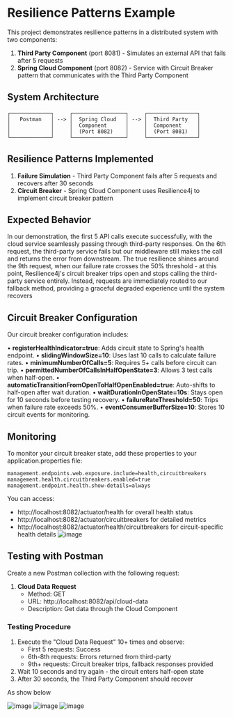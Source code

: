 # Resilience Patterns Example

This project demonstrates resilience patterns in a distributed system with two components:

1. **Third Party Component** (port 8081) - Simulates an external API that fails after 5 requests
2. **Spring Cloud Component** (port 8082) - Service with Circuit Breaker pattern that communicates with the Third Party Component

## System Architecture

```
┌─────────────┐     ┌─────────────────┐     ┌────────────────┐
│   Postman   │ --> │  Spring Cloud   │ --> │  Third Party   │
│             │     │  Component      │     │  Component     │
│             │     │  (Port 8082)    │     │  (Port 8081)   │
└─────────────┘     └─────────────────┘     └────────────────┘
```

## Resilience Patterns Implemented

1. **Failure Simulation** - Third Party Component fails after 5 requests and recovers after 30 seconds
2. **Circuit Breaker** - Spring Cloud Component uses Resilience4j to implement circuit breaker pattern

## Expected Behavior

In our demonstration, the first 5 API calls execute successfully, with the cloud service seamlessly passing through third-party responses. On the 6th request, the third-party service fails but our middleware still makes the call and returns the error from downstream. The true resilience shines around the 9th request, when our failure rate crosses the 50% threshold - at this point, Resilience4j's circuit breaker trips open and stops calling the third-party service entirely. Instead, requests are immediately routed to our fallback method, providing a graceful degraded experience until the system recovers

## Circuit Breaker Configuration

Our circuit breaker configuration includes:

• **registerHealthIndicator=true**: Adds circuit state to Spring's health endpoint.
• **slidingWindowSize=10**: Uses last 10 calls to calculate failure rates.
• **minimumNumberOfCalls=5**: Requires 5+ calls before circuit can trip.
• **permittedNumberOfCallsInHalfOpenState=3**: Allows 3 test calls when half-open.
• **automaticTransitionFromOpenToHalfOpenEnabled=true**: Auto-shifts to half-open after wait duration.
• **waitDurationInOpenState=10s**: Stays open for 10 seconds before testing recovery.
• **failureRateThreshold=50**: Trips when failure rate exceeds 50%.
• **eventConsumerBufferSize=10**: Stores 10 circuit events for monitoring.

## Monitoring

To monitor your circuit breaker state, add these properties to your application.properties file:

```properties
management.endpoints.web.exposure.include=health,circuitbreakers
management.health.circuitbreakers.enabled=true
management.endpoint.health.show-details=always
```

You can access:
- http://localhost:8082/actuator/health for overall health status
- http://localhost:8082/actuator/circuitbreakers for detailed metrics
- http://localhost:8082/actuator/health/circuitbreakers for circuit-specific health details
![image](https://github.com/user-attachments/assets/81cf0d7a-9163-4542-89e7-80c5b9101e6d)


## Testing with Postman
Create a new Postman collection with the following request:

1. **Cloud Data Request**
    - Method: GET
    - URL: http://localhost:8082/api/cloud-data
    - Description: Get data through the Cloud Component

### Testing Procedure

1. Execute the "Cloud Data Request" 10+ times and observe:
    - First 5 requests: Success
    - 6th-8th requests: Errors returned from third-party
    - 9th+ requests: Circuit breaker trips, fallback responses provided
2. Wait 10 seconds and try again - the circuit enters half-open state
3. After 30 seconds, the Third Party Component should recover

As show below

![image](https://github.com/user-attachments/assets/1e23bfe9-4533-4f03-849f-310e4d4e2325)
![image](https://github.com/user-attachments/assets/10703fd9-812a-4284-a54c-1f5547dce2e8)
![image](https://github.com/user-attachments/assets/c2553040-a52d-42fd-875c-7addba23481a)
